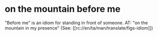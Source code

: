 # on the mountain before me

"Before me" is an idiom for standing in front of someone. AT: "on the mountain in my presence" (See: [[rc://en/ta/man/translate/figs-idiom]])